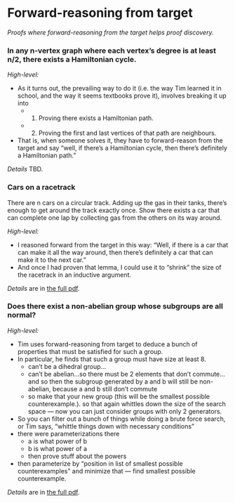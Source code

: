 # Forward-reasoning from target

_Proofs where forward-reasoning from the target helps proof discovery._

### In any n-vertex graph where each vertex’s degree is at least n/2, there exists a Hamiltonian cycle.

*High-level:* 
- As it turns out, the prevailing way to do it (i.e. the way Tim learned it in school, and the way it seems textbooks prove it), involves breaking it up into
	- 1) Proving there exists a Hamiltonian path.
	- 2) Proving the first and last vertices of that path are neighbours.
- That is, when someone solves it, they have to forward-reason from the target and say “well, if there’s a Hamiltonian cycle, then there’s definitely a Hamiltonian path.”

*Details* TBD.

### Cars on a racetrack

There are n cars on a circular track.  Adding up the gas in their tanks, there’s enough to get around the track exactly once.  Show there exists a car that can complete one lap by collecting gas from the others on its way around.

*High-level:* 
- I reasoned forward from the target in this way: “Well, if there is a car that can make it all the way around, then there’s definitely a car that can make it to the next car.”
- And once I had proven that lemma, I could use it to “shrink” the size of the racetrack in an inductive argument.

*Details* are in [the full pdf][1].

### Does there exist a non-abelian group whose subgroups are all normal?

*High-level:* 
- Tim uses forward-reasoning from target to deduce a bunch of properties that must be satisfied for such a group.   
- In particular, he finds that such a group must have size at least 8.
	- can’t be a dihedral group…
	- can’t be abelian…so there must be 2 elements that don’t commute…and so then the subgroup generated by a and b will still be non-abelian, because a and b still don’t commute
	- so make that your new group (this will be the smallest possible counterexample.). so that again whittles down the size of the search space — now you can just consider groups with only 2 generators.
- So you can filter out a bunch of things while doing a brute force search, or Tim says, “whittle things down with necessary conditions”
- there were parameterizations there
	- a is what power of  b
	- b is what power of a
	- then prove stuff about the powers
- then parameterize by “position in list of smallest possible counterexamples” and minimize that — find smallest possible counterexample.

*Details* are in [the full pdf][2].


[1]:	n-cars.pdf
[2]:	non-abelian-groups.pdf